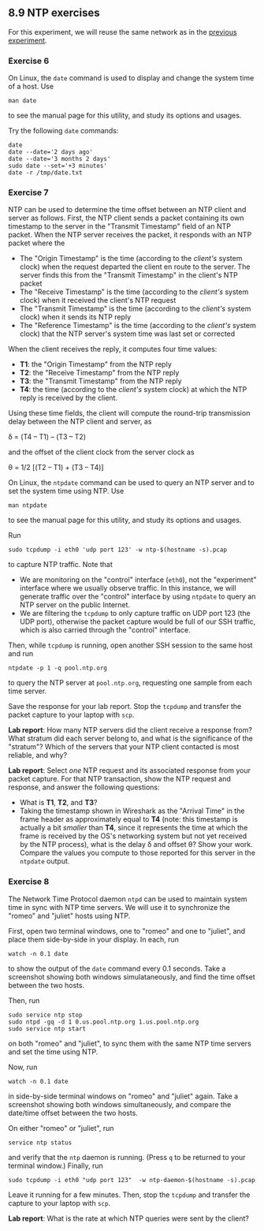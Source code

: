 ## 8.9 NTP exercises

For this experiment, we will reuse the same network as in the [previous experiment](el5373-lab8-87.md). 

### Exercise 6

On Linux, the `date` command is used to display and change the system time of a host. Use

```
man date
```

to see the manual page for this utility, and study its options and usages.

Try the following `date` commands:

```
date
date --date='2 days ago'
date --date='3 months 2 days' 
sudo date --set='+3 minutes'
date -r /tmp/date.txt
```

### Exercise 7

NTP can be used to determine the time offset between an NTP client and server as follows. First, the NTP client sends a packet containing its own timestamp to the server in the "Transmit Timestamp" field of an NTP packet. When the NTP server receives the packet, it responds with an NTP packet where the

* The "Origin Timestamp" is the time (according to the _client's_ system clock) when the request departed the client en route to the server. The server finds this from the "Transmit Timestamp" in the client's NTP packet
* The "Receive Timestamp" is the time (according to the _client's_ system clock) when it received the client's NTP request
* The "Transmit Timestamp" is the time (according to the _client's_ system clock) when it sends its NTP reply
* The "Reference Timestamp" is the time (according to the _client's_ system clock) that the NTP server's system time was last set or corrected

When the client receives the reply, it computes four time values:

* **T1**: the "Origin Timestamp" from the NTP reply
* **T2**: the "Receive Timestamp" from the NTP reply
* **T3**: the "Transmit Timestamp" from the NTP reply
* **T4**: the time (according to the _client's_ system clock) at which the NTP reply is received by the client.

Using these time fields, the client will compute the round-trip transmission delay between the NTP client and server, as

δ = (T4 – T1) – (T3 – T2)

and the offset of the client clock from the server clock as

θ = 1/2 [(T2 – T1) + (T3 – T4)]


On Linux, the `ntpdate` command can be used to query an NTP server and to set the system time using NTP. Use

```
man ntpdate
```

to see the manual page for this utility, and study its options and usages.

Run

```
sudo tcpdump -i eth0 'udp port 123' -w ntp-$(hostname -s).pcap
```

to capture NTP traffic. Note that

* We are monitoring on the "control" interface (`eth0`), not the "experiment" interface where we usually observe traffic. In this instance, we will generate traffic over the "control" interface by using `ntpdate` to query an NTP server on the public Internet.
* We are filtering the `tcpdump` to only capture traffic on UDP port 123 (the UDP port), otherwise the packet capture would be full of our SSH traffic, which is also carried through the "control" interface.

Then, while `tcpdump` is running, open another SSH session to the same host and run

```
ntpdate -p 1 -q pool.ntp.org
```

to query the NTP server at `pool.ntp.org`, requesting one sample from each time server.

Save the response for your lab report. Stop the `tcpdump` and transfer the packet capture to your laptop with `scp`.

**Lab report**: How many NTP servers did the client receive a response from? What stratum did each server belong to, and what is the significance of the "stratum"? Which of the servers that your NTP client contacted is most reliable, and why?

**Lab report**: Select _one_ NTP request and its associated response from your packet capture. For that NTP transaction, show the NTP request and response, and answer the following questions:

* What is **T1**, **T2**, and **T3**?
* Taking the timestamp shown in Wireshark as the "Arrival Time" in the frame header as approximately equal to **T4** (note: this timestamp is actually a bit _smaller_ than **T4**, since it represents the time at which the frame is received by the OS's networking system but not yet received by the NTP process), what is the delay δ and offset θ? Show your work. Compare the values you compute to those reported for this server in the `ntpdate` output. 

### Exercise 8

The Network Time Protocol daemon `ntpd` can be used to maintain system time in sync with NTP time servers. We will use it to synchronize the "romeo" and "juliet" hosts using NTP.

First, open two terminal windows, one to "romeo" and one to "juliet", and place them side-by-side in your display. In each, run

```
watch -n 0.1 date
```

to show the output of the `date` command every 0.1 seconds. Take a screenshot showing both windows simulataneously, and find the time offset between the two hosts.

Then, run

```
sudo service ntp stop
sudo ntpd -gq -d 1 0.us.pool.ntp.org 1.us.pool.ntp.org
sudo service ntp start
```

on both "romeo" and "juliet", to sync them with the same NTP time servers and set the time using NTP.

Now, run

```
watch -n 0.1 date
```

in side-by-side terminal windows on "romeo" and "juliet" again. Take a screenshot showing both windows simultaneously, and compare the date/time offset between the two hosts.

On either "romeo" or "juliet", run

```
service ntp status
```

and verify that the `ntp` daemon is running. (Press `q` to be returned to your terminal window.) Finally, run

```
sudo tcpdump -i eth0 "udp port 123"  -w ntp-daemon-$(hostname -s).pcap
```

Leave it running for a few minutes. Then, stop the `tcpdump` and transfer the capture to your laptop with `scp`.

**Lab report**: What is the rate at which NTP queries were sent by the client?
